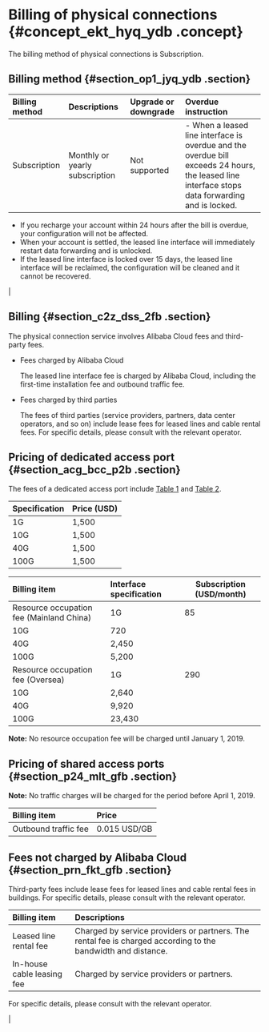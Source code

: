 # Billing of physical connections {#concept_ekt_hyq_ydb .concept}

The billing method of physical connections is Subscription.

## Billing method {#section_op1_jyq_ydb .section}

|Billing method|Descriptions|Upgrade or downgrade|Overdue instruction|
|:-------------|:-----------|:-------------------|:------------------|
|Subscription|Monthly or yearly subscription|Not supported| -   When a leased line interface is overdue and the overdue bill exceeds 24 hours, the leased line interface stops data forwarding and is locked.
-   If you recharge your account within 24 hours after the bill is overdue, your configuration will not be affected.
-   When your account is settled, the leased line interface will immediately restart data forwarding and is unlocked.
-   If the leased line interface is locked over 15 days, the leased line interface will be reclaimed, the configuration will be cleaned and it cannot be recovered.

 |

## Billing {#section_c2z_dss_2fb .section}

The physical connection service involves Alibaba Cloud fees and third-party fees.

-   Fees charged by Alibaba Cloud

    The leased line interface fee is charged by Alibaba Cloud, including the first-time installation fee and outbound traffic fee.

-   Fees charged by third parties

    The fees of third parties \(service providers, partners, data center operators, and so on\) include lease fees for leased lines and cable rental fees. For specific details, please consult with the relevant operator.


## Pricing of dedicated access port {#section_acg_bcc_p2b .section}

The fees of a dedicated access port include [Table 1](#table_p1x_rst_gfb) and [Table 2](#table_awd_lmt_gfb).

|Specification|Price \(USD\)|
|:------------|:------------|
|1G|1,500|
|10G|1,500|
|40G|1,500|
|100G|1,500|

|Billing item|Interface specification|Subscription \(USD/month\)|
|:-----------|:----------------------|--------------------------|
|Resource occupation fee \(Mainland China\)|1G|85|
|10G|720|
|40G|2,450|
|100G|5,200|
|Resource occupation fee \(Oversea\)|1G|290|
|10G|2,640|
|40G|9,920|
|100G|23,430|

**Note:** No resource occupation fee will be charged until January 1, 2019.

## Pricing of shared access ports {#section_p24_mlt_gfb .section}

**Note:** No traffic charges will be charged for the period before April 1, 2019.

|Billing item|Price|
|:-----------|:----|
|Outbound traffic fee|0.015 USD/GB|

## Fees not charged by Alibaba Cloud {#section_prn_fkt_gfb .section}

Third-party fees include lease fees for leased lines and cable rental fees in buildings. For specific details, please consult with the relevant operator.

|Billing item|Descriptions|
|:-----------|:-----------|
|Leased line rental fee|Charged by service providers or partners. The rental fee is charged according to the bandwidth and distance.|
|In-house cable leasing fee| Charged by service providers or partners.

 For specific details, please consult with the relevant operator.

 |

